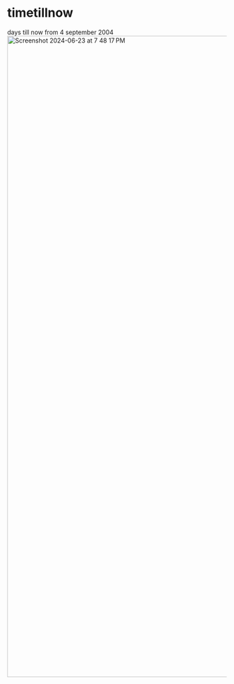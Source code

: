 # timetillnow
days till now from 4 september 2004
<img width="1470" alt="Screenshot 2024-06-23 at 7 48 17 PM" src="https://github.com/SH20RAJ/timetillnow/assets/66713844/6d197dbc-5640-47a1-9fa8-c77eb76a0901">
